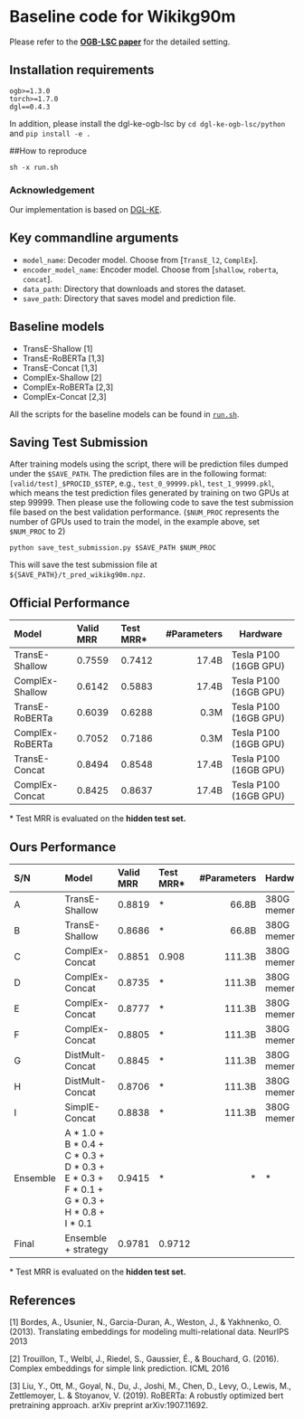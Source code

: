 # Baseline code for Wikikg90m

Please refer to the **[OGB-LSC paper](https://arxiv.org/abs/2103.09430)** for the detailed setting.

## Installation requirements
```
ogb>=1.3.0
torch>=1.7.0
dgl==0.4.3
```
In addition, please install the dgl-ke-ogb-lsc by `cd dgl-ke-ogb-lsc/python` and `pip install -e .`

##How to reproduce
```angular2html
sh -x run.sh
```


### Acknowledgement 
Our implementation is based on [DGL-KE](https://github.com/awslabs/dgl-ke).

## Key commandline arguments
- `model_name`: Decoder model. Choose from [`TransE_l2`, `ComplEx`].
- `encoder_model_name`: Encoder model. Choose from [`shallow`, `roberta`, `concat`].
- `data_path`: Directory that downloads and stores the dataset.
- `save_path`: Directory that saves model and prediction file.

## Baseline models
- TransE-Shallow [1]
- TransE-RoBERTa [1,3]
- TransE-Concat [1,3]
- ComplEx-Shallow [2]
- ComplEx-RoBERTa [2,3]
- ComplEx-Concat [2,3]

All the scripts for the baseline models can be found in [`run.sh`](https://github.com/snap-stanford/ogb/blob/master/examples/lsc/wikikg90m/run.sh).

## Saving Test Submission
After training models using the script, there will be prediction files dumped under the `$SAVE_PATH`. The prediction files are in the following format: `[valid/test]_$PROCID_$STEP`, e.g., `test_0_99999.pkl`, `test_1_99999.pkl`, which means the test prediction files generated by training on two GPUs at step 99999. Then please use the following code to save the test submission file based on the best validation performance.
(`$NUM_PROC` represents the number of GPUs used to train the model, in the example above, set `$NUM_PROC` to 2)
```
python save_test_submission.py $SAVE_PATH $NUM_PROC
```
This will save the test submission file at `${SAVE_PATH}/t_pred_wikikg90m.npz`.

## Official Performance

| Model              |Valid MRR  | Test MRR*   | \#Parameters    | Hardware |
|:------------------ |:--------------   |:---------------| --------------:|----------|
| TransE-Shallow     | 0.7559 | 0.7412 | 17.4B  | Tesla P100 (16GB GPU) |
| ComplEx-Shallow    | 0.6142 | 0.5883 | 17.4B  | Tesla P100 (16GB GPU) |
| TransE-RoBERTa     | 0.6039 | 0.6288 | 0.3M   | Tesla P100 (16GB GPU) |
| ComplEx-RoBERTa    | 0.7052 | 0.7186 | 0.3M   | Tesla P100 (16GB GPU) |
| TransE-Concat      | 0.8494 | 0.8548 | 17.4B  | Tesla P100 (16GB GPU) |
| ComplEx-Concat     | 0.8425 | 0.8637 | 17.4B  | Tesla P100 (16GB GPU) |

\* Test MRR is evaluated on the **hidden test set.**

## Ours Performance

S/N| Model              |Valid MRR  | Test MRR*   | \#Parameters    | Hardware |Spend Time | Note
|:------------------|:------------------ |:--------------   |:---------------| --------------:|----------|----------|----------|
A| TransE-Shallow     | 0.8819 | * | 66.8B  | 380G memery | 5 day |
B| TransE-Shallow     | 0.8686 | * | 66.8B  | 380G memery | 5 day |
C| ComplEx-Concat     | 0.8851 | 0.908 | 111.3B  | 380G memery | 3 day  |
D| ComplEx-Concat     | 0.8735 | * | 111.3B  | 380G memery | 3 day |
E| ComplEx-Concat     | 0.8777 | * | 111.3B | 380G memery | 3 day  |
F| ComplEx-Concat     | 0.8805 | * | 111.3B | 380G memery | 3 day |
G| DistMult-Concat     | 0.8845 | * | 111.3B | 380G memery | 3 day |
H| DistMult-Concat     | 0.8706 | * | 111.3B  | 380G memery | 3 day | loss:hinge
I| SimplE-Concat     | 0.8838 | * | 111.3B | 380G memery| 3 day |
Ensemble| A * 1.0  + B * 0.4 + C * 0.3 + D * 0.3 + E * 0.3 + F * 0.1 + G * 0.3 + H * 0.8 + I * 0.1|0.9415|*|*|*|*|grid search|
Final|Ensemble + strategy | 0.9781 | 0.9712| | 

\* Test MRR is evaluated on the **hidden test set.**

## References
[1] Bordes, A., Usunier, N., Garcia-Duran, A., Weston, J., & Yakhnenko, O. (2013). Translating embeddings for modeling multi-relational data. NeurIPS 2013

[2] Trouillon, T., Welbl, J., Riedel, S., Gaussier, É., & Bouchard, G. (2016). Complex embeddings for simple link prediction. ICML 2016

[3] Liu, Y., Ott, M., Goyal, N., Du, J., Joshi, M., Chen, D., Levy, O., Lewis, M., Zettlemoyer, L. & Stoyanov, V. (2019). RoBERTa: A robustly optimized bert pretraining approach. arXiv preprint arXiv:1907.11692.
